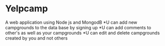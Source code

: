 # Yelpcamp
A web application using Node js and MongodB
*U can add new campgrounds to the data base by signing up
*U can add comments to other's as well as your campgrounds
*U can edit and delete campgrounds created by you and not others
